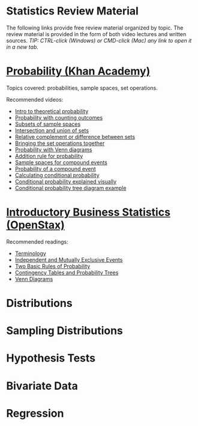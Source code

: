 # Statistics Review Material

The following links provide free review material organized by topic. The review material is provided in the form of both video lectures and written sources. *TIP: CTRL-click (Windows) or CMD-click (Mac) any link to open it in a new tab.*


# [Probability (Khan Academy)](https://www.khanacademy.org/math/statistics-probability/probability-library)

Topics covered: probabilities, sample spaces, set operations.

Recommended videos:

- [Intro to theoretical probability](https://youtu.be/uzkc-qNVoOk)
- [Probability with counting outcomes](https://youtu.be/3_otNr9kRuY)
- [Subsets of sample spaces](https://youtu.be/0uHhk7P9SNo)
- [Intersection and union of sets](https://youtu.be/jAfNg3ylZAI)
- [Relative complement or difference between sets](https://youtu.be/2B4EBvVvf9w)
- [Bringing the set operations together](https://youtu.be/OCNXS_m1HWU)
- [Probability with Venn diagrams](https://youtu.be/obZzOq_wSCg)
- [Addition rule for probability](https://youtu.be/QE2uR6Z-NcU)
- [Sample spaces for compound events](https://youtu.be/PR-A3UAO7_0)
- [Probability of a compound event](https://youtu.be/6zWPgvEMVlE)
- [Calculating conditional probability](https://youtu.be/6xPkG2pA-TU)
- [Conditional probability explained visually](https://youtu.be/KqCKZwh5WY8)
- [Conditional probability tree diagram example](https://youtu.be/hxEdXUB_IdQ)

# [Introductory Business Statistics (OpenStax)](https://openstax.org/details/books/introductory-business-statistics)

Recommended readings:

- [Terminology](https://openstax.org/books/introductory-business-statistics/pages/3-1-terminology)
- [Independent and Mutually Exclusive Events](https://openstax.org/books/introductory-business-statistics/pages/3-2-independent-and-mutually-exclusive-events)
- [Two Basic Rules of Probability](https://openstax.org/books/introductory-business-statistics/pages/3-3-two-basic-rules-of-probability)
- [Contingency Tables and Probability Trees](https://openstax.org/books/introductory-business-statistics/pages/3-4-contingency-tables-and-probability-trees)
- [Venn Diagrams](https://openstax.org/books/introductory-business-statistics/pages/3-5-venn-diagrams)

# Distributions

# Sampling Distributions

# Hypothesis Tests

# Bivariate Data

# Regression

